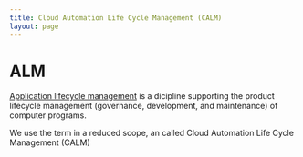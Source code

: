 ```yaml
---
title: Cloud Automation Life Cycle Management (CALM)
layout: page
---
```

# ALM 

[Application lifecycle management](https://en.wikipedia.org/wiki/Application_lifecycle_management) is a dicipline supporting the product lifecycle management (governance, development, and maintenance) of computer programs.

We use the term in a reduced scope, an called Cloud Automation Life Cycle Management (CALM) 